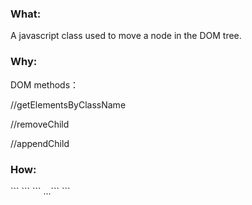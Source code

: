 <h3>What:</h3>
<p>A javascript class used to move a node in the DOM tree.</p>



<h3>Why:</h3>
<p>DOM methods：</p>
<p>//getElementsByClassName</p>
<p>//removeChild</p>
<p>//appendChild </p>



<h3>How:</h3>
```
<head>```
```
...```
```
<script type="text/javascript" src="http://kaka.googlecode.com/files/kaka.js">

Unknown end tag for &lt;/script&gt;

```
```
<script type="text/javascript">```
```
window.onload = function(){```
```
moveNode("searchClass","oldNode","newNode");```
```
}```
```


Unknown end tag for &lt;/script&gt;

```
```


Unknown end tag for &lt;/head&gt;

```

<p>searchClass: the class attribute in the html you want to move</p>
<p>oldNode: the old parentNode</p>
<p>newNode: the new parentNode</p>
